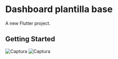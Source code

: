 # Dashboard plantilla base

A new Flutter project.

## Getting Started

![Captura](https://user-images.githubusercontent.com/62524570/158027716-c955e263-ac6b-4e06-a7dc-9b30dc1fa933.PNG)
![Captura](https://user-images.githubusercontent.com/62524570/158027770-3d79ef97-c772-4474-8031-97efb002731f.PNG)
